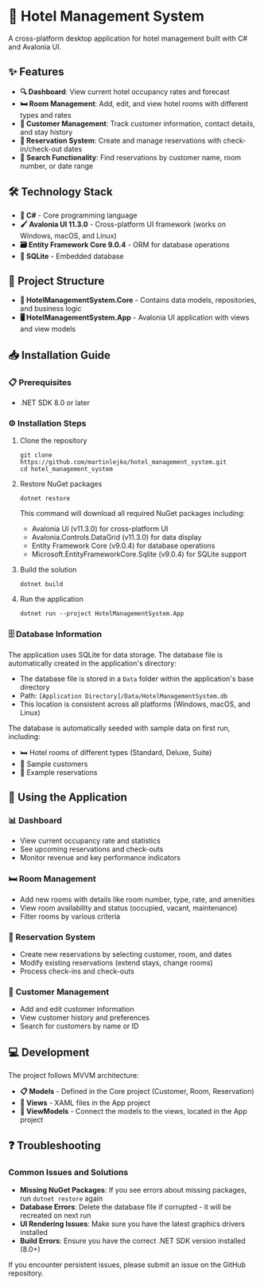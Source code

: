 # 🏨 Hotel Management System

A cross-platform desktop application for hotel management built with C# and Avalonia UI.

## ✨ Features

- **🔍 Dashboard**: View current hotel occupancy rates and forecast
- **🛏️ Room Management**: Add, edit, and view hotel rooms with different types and rates
- **👥 Customer Management**: Track customer information, contact details, and stay history
- **📅 Reservation System**: Create and manage reservations with check-in/check-out dates
- **🔎 Search Functionality**: Find reservations by customer name, room number, or date range

## 🛠️ Technology Stack

- **🔷 C#** - Core programming language
- **🖌️ Avalonia UI 11.3.0** - Cross-platform UI framework (works on Windows, macOS, and Linux)
- **🗃️ Entity Framework Core 9.0.4** - ORM for database operations
- **💾 SQLite** - Embedded database

## 📁 Project Structure

- **🧩 HotelManagementSystem.Core** - Contains data models, repositories, and business logic
- **🖥️ HotelManagementSystem.App** - Avalonia UI application with views and view models

## 📥 Installation Guide

### 📋 Prerequisites

- .NET SDK 8.0 or later

### ⚙️ Installation Steps

1. Clone the repository
   ```
   git clone https://github.com/martinlejko/hotel_management_system.git
   cd hotel_management_system
   ```

2. Restore NuGet packages
   ```
   dotnet restore
   ```
   
   This command will download all required NuGet packages including:
   - Avalonia UI (v11.3.0) for cross-platform UI
   - Avalonia.Controls.DataGrid (v11.3.0) for data display
   - Entity Framework Core (v9.0.4) for database operations
   - Microsoft.EntityFrameworkCore.Sqlite (v9.0.4) for SQLite support

3. Build the solution
   ```
   dotnet build
   ```

5. Run the application
   ```
   dotnet run --project HotelManagementSystem.App
   ```
### 🗄️ Database Information
The application uses SQLite for data storage. The database file is automatically created in the application's directory:

- The database file is stored in a `Data` folder within the application's base directory
- Path: `[Application Directory]/Data/HotelManagementSystem.db`
- This location is consistent across all platforms (Windows, macOS, and Linux)

The database is automatically seeded with sample data on first run, including:
- 🛏️ Hotel rooms of different types (Standard, Deluxe, Suite)
- 👤 Sample customers
- 📝 Example reservations

## 📱 Using the Application

### 📊 Dashboard
- View current occupancy rate and statistics
- See upcoming reservations and check-outs
- Monitor revenue and key performance indicators

### 🛏️ Room Management
- Add new rooms with details like room number, type, rate, and amenities
- View room availability and status (occupied, vacant, maintenance)
- Filter rooms by various criteria

### 📅 Reservation System
- Create new reservations by selecting customer, room, and dates
- Modify existing reservations (extend stays, change rooms)
- Process check-ins and check-outs

### 👥 Customer Management
- Add and edit customer information
- View customer history and preferences
- Search for customers by name or ID

## 💻 Development

The project follows MVVM architecture:
- **📋 Models** - Defined in the Core project (Customer, Room, Reservation)
- **🎨 Views** - XAML files in the App project
- **🔄 ViewModels** - Connect the models to the views, located in the App project

## ❓ Troubleshooting

### Common Issues and Solutions
- **Missing NuGet Packages**: If you see errors about missing packages, run `dotnet restore` again
- **Database Errors**: Delete the database file if corrupted - it will be recreated on next run
- **UI Rendering Issues**: Make sure you have the latest graphics drivers installed
- **Build Errors**: Ensure you have the correct .NET SDK version installed (8.0+)

If you encounter persistent issues, please submit an issue on the GitHub repository.
